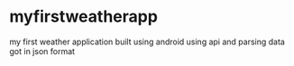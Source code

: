 # myfirstweatherapp
 my first weather application built using android using api and parsing data got in json format
